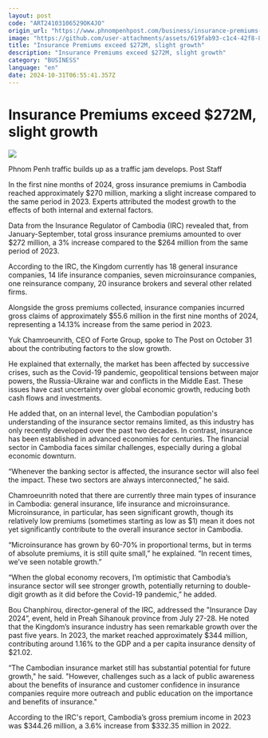 ```yaml
---
layout: post
code: "ART24103106529OK4JO"
origin_url: "https://www.phnompenhpost.com/business/insurance-premiums-exceed-272m-slight-growth"
image: "https://github.com/user-attachments/assets/619fab93-c1c4-42f8-81d0-5c51972de9d3"
title: "Insurance Premiums exceed $272M, slight growth"
description: "​​Insurance Premiums exceed $272M, slight growth​"
category: "BUSINESS"
language: "en"
date: 2024-10-31T06:55:41.357Z
---
```


# Insurance Premiums exceed $272M, slight growth

![](https://github.com/user-attachments/assets/8f9339de-c22e-4cde-ac19-17b8455a3e9e)

Phnom Penh traffic builds up as a traffic jam develops. Post Staff

In the first nine months of 2024, gross insurance premiums in Cambodia reached approximately $270 million, marking a slight increase compared to the same period in 2023. Experts attributed the modest growth to the effects of both internal and external factors.

Data from the Insurance Regulator of Cambodia (IRC) revealed that, from January-September, total gross insurance premiums amounted to over $272 million, a 3% increase compared to the $264 million from the same period of 2023.

According to the IRC, the Kingdom currently has 18 general insurance companies, 14 life insurance companies, seven microinsurance companies, one reinsurance company, 20 insurance brokers and several other related firms.

Alongside the gross premiums collected, insurance companies incurred gross claims of approximately $55.6 million in the first nine months of 2024, representing a 14.13% increase from the same period in 2023.

Yuk Chamroeunrith, CEO of Forte Group, spoke to The Post on October 31 about the contributing factors to the slow growth.

He explained that externally, the market has been affected by successive crises, such as the Covid-19 pandemic, geopolitical tensions between major powers, the Russia-Ukraine war and conflicts in the Middle East. These issues have cast uncertainty over global economic growth, reducing both cash flows and investments.

He added that, on an internal level, the Cambodian population's understanding of the insurance sector remains limited, as this industry has only recently developed over the past two decades. In contrast, insurance has been established in advanced economies for centuries. The financial sector in Cambodia faces similar challenges, especially during a global economic downturn.

“Whenever the banking sector is affected, the insurance sector will also feel the impact. These two sectors are always interconnected,” he said.

Chamroeunrith noted that there are currently three main types of insurance in Cambodia: general insurance, life insurance and microinsurance. Microinsurance, in particular, has seen significant growth, though its relatively low premiums (sometimes starting as low as $1) mean it does not yet significantly contribute to the overall insurance sector in Cambodia.

“Microinsurance has grown by 60-70% in proportional terms, but in terms of absolute premiums, it is still quite small,” he explained. “In recent times, we’ve seen notable growth.”

“When the global economy recovers, I’m optimistic that Cambodia’s insurance sector will see stronger growth, potentially returning to double-digit growth as it did before the Covid-19 pandemic,” he added.

Bou Chanphirou, director-general of the IRC, addressed the "Insurance Day 2024”, event, held in Preah Sihanouk province from July 27-28. He noted that the Kingdom’s insurance industry has seen remarkable growth over the past five years. In 2023, the market reached approximately $344 million, contributing around 1.16% to the GDP and a per capita insurance density of $21.02.

“The Cambodian insurance market still has substantial potential for future growth," he said. "However, challenges such as a lack of public awareness about the benefits of insurance and customer confidence in insurance companies require more outreach and public education on the importance and benefits of insurance."

According to the IRC's report, Cambodia’s gross premium income in 2023 was $344.26 million, a 3.6% increase from $332.35 million in 2022.